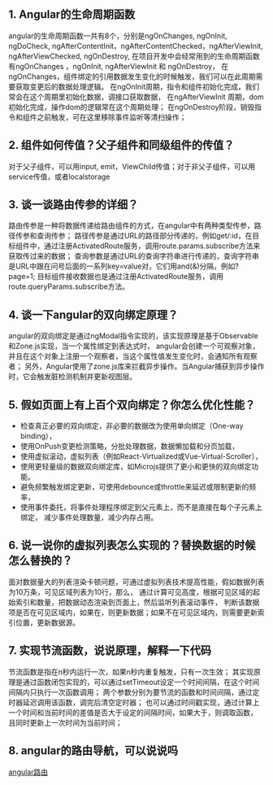 ## 1. Angular的生命周期函数
angular的生命周期函数一共有8个，分别是ngOnChanges, ngOnInit, ngDoCheck, 
ngAfterContentInit，ngAfterContentChecked，ngAfterViewInit, ngAfterViewChecked, ngOnDestroy,
在项目开发中会经常用到的生命周期函数有ngOnChanges ，ngOnInit, ngAfterViewInit 和 ngOnDestroy，
在ngOnChanges，组件绑定的引用数据发生变化的时候触发，我们可以在此周期需要获取变更后的数据处理逻辑。
在ngOnInit周期，指令和组件初始化完成，我们常会在这个周期里初始化数据，调接口获取数据，
在ngAfterViewInit 周期，dom初始化完成，操作dom的逻辑常在这个周期处理；
在ngOnDestroy阶段，销毁指令和组件之前触发，可在这里移除事件监听等清扫操作；

## 2. 组件如何传值？父子组件和同级组件的传值？
对于父子组件，可以用input, emit，ViewChild传值；对于非父子组件，可以用service传值，或者localstorage

## 3. 谈一谈路由传参的详细？
路由传参是一种将数据传递给路由组件的方式，在angular中有两种类型传参，路径传参和查询传参；
路径传参是通过URL的路径部分传递的，例如get/:id，在目标组件中，通过注册ActivatedRoute服务，调用route.params.subscribe方法来获取传过来的数据；
查询参数是通过URL的查询字符串进行传递的，查询字符串是URL中跟在问号后面的一系列key=value对，它们用and(&)分隔，例如?page=1;
目标组件接收数据也是通过注册ActivatedRoute服务，调用route.queryParams.subscribe方法。

## 4. 谈一下angular的双向绑定原理？
angular的双向绑定是通过ngModal指令实现的，该实现原理是基于Observable和Zone.js实现，当一个属性绑定到表达式时，
angular会创建一个可观察对象，并且在这个对象上注册一个观察者，当这个属性值发生变化时，会通知所有观察者；
另外，Angular使用了zone.js库来拦截异步操作。当Angular捕获到异步操作时，它会触发脏检测机制并更新视图层。

## 5. 假如页面上有上百个双向绑定？你怎么优化性能？
- 检查真正必要的双向绑定，非必要的数据改为使用单向绑定（One-way binding），
- 使用OnPush变更检测策略，分批处理数据，数据懒加载和分页加载，
- 使用虚拟滚动，虚拟列表（例如React-Virtualized或Vue-Virtual-Scroller），
- 使用更轻量级的数据双向绑定库，如Microjs提供了更小和更快的双向绑定功能。
- 避免频繁触发绑定更新，可使用debounce或throttle来延迟或限制更新的频率，
- 使用事件委托，将事件处理程序绑定到父元素上，而不是直接在每个子元素上绑定，
减少事件处理数量，减少内存占用。

## 6. 说一说你的虚拟列表怎么实现的？替换数据的时候怎么替换的？
面对数据量大的列表渲染卡顿问题，可通过虚拟列表技术提高性能，假如数据列表为10万条，可见区域列表为10行，那么，
通过计算可见高度，根据可见区域的起始索引和数量，把数据动态渲染到页面上，然后监听列表滚动事件，
判断该数据项是否在可见区域内，如果在，则更新数据；如果不在可见区域内，则需要更新索引位置，更新数据源。

## 7. 实现节流函数，说说原理，解释一下代码
节流函数是指在n秒内运行一次，如果n秒内重复触发，只有一次生效；
其实现原理是通过函数闭包实现的，可以通过setTimeout设定一个时间间隔，在这个时间间隔内只执行一次函数调用；
两个参数分别为要节流的函数和时间间隔，通过定时器延迟调用该函数，调完后清空定时器；
也可以通过时间戳实现，通过计算上一个时间和当前时间的差值是否大于设定的间隔时间，如果大于，则调取函数，
且同时更新上一次时间为当前时间；
## 8. angular的路由导航，可以说说吗
[angular路由](/front/angular/angular-router.html)
